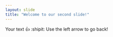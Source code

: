 ```yaml
---
layout: slide
title: "Welcome to our second slide!"
---
```

Your text :+1: :shipit:
Use the left arrow to go back!
